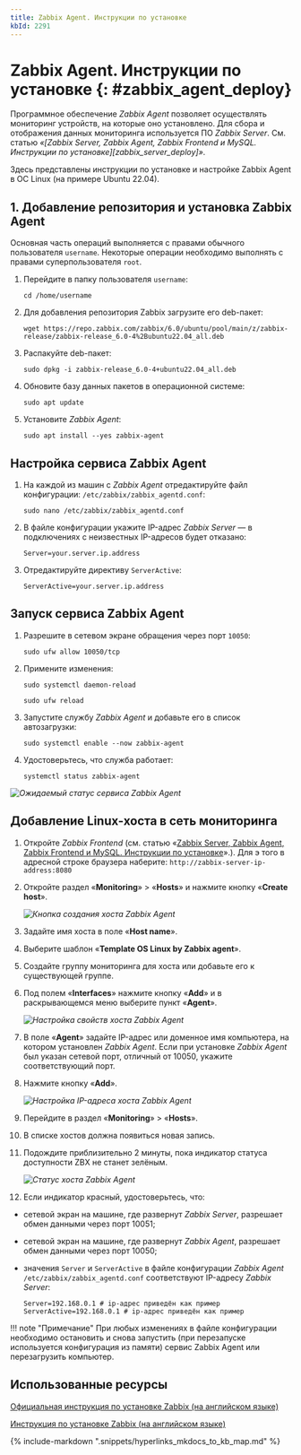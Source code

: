 ```yaml
---
title: Zabbix Agent. Инструкции по установке
kbId: 2291
---
```


# Zabbix Agent. Инструкции по установке {: #zabbix_agent_deploy}

Программное обеспечение *Zabbix Agent* позволяет осуществлять мониторинг устройств, на которые оно установлено. Для сбора и отображения данных мониторинга используется ПО *Zabbix Server*. См. статью _«[Zabbix Server, Zabbix Agent, Zabbix Frontend и MySQL. Инструкции по установке][zabbix_server_deploy]»_.

Здесь представлены инструкции по установке и настройке Zabbix Agent в ОС Linux (на примере Ubuntu 22.04).

## 1. Добавление репозитория и установка Zabbix Agent

Основная часть операций выполняется с правами обычного пользователя `username`. Некоторые операции необходимо выполнять с правами суперпользователя `root`.

1. Перейдите в папку пользователя `username`:

    ```
    cd /home/username
    ```

2. Для добавления репозитория Zabbix загрузите его deb-пакет:

    ```
    wget https://repo.zabbix.com/zabbix/6.0/ubuntu/pool/main/z/zabbix-release/zabbix-release_6.0-4%2Bubuntu22.04_all.deb
    ```

3. Распакуйте deb-пакет:

    ```
    sudo dpkg -i zabbix-release_6.0-4+ubuntu22.04_all.deb
    ```

4. Обновите базу данных пакетов в операционной системе:

    ```
    sudo apt update
    ```

5. Установите *Zabbix Agent*:

    ```
    sudo apt install --yes zabbix-agent
    ```

## Настройка сервиса Zabbix Agent

1. На каждой из машин с *Zabbix Agent* отредактируйте файл конфигурации: `/etc/zabbix/zabbix_agentd.conf`:

    ```
    sudo nano /etc/zabbix/zabbix_agentd.conf
    ```

2. В файле конфигурации укажите IP-адрес *Zabbix Server* — в подключениях с неизвестных IP-адресов будет отказано:

    ```
    Server=your.server.ip.address
    ```

3. Отредактируйте директиву `ServerActive`:

    ```
    ServerActive=your.server.ip.address
    ```

## Запуск сервиса Zabbix Agent

1. Разрешите в сетевом экране обращения через порт `10050`:

    ```
    sudo ufw allow 10050/tcp
    ```

2. Примените изменения:

    ```
    sudo systemctl daemon-reload

    sudo ufw reload
    ```

3. Запустите службу *Zabbix Agent* и добавьте его в список автозагрузки:

    ```
    sudo systemctl enable --now zabbix-agent
    ```

4. Удостоверьтесь, что служба работает:

    ```
    systemctl status zabbix-agent 
    ```

_![Ожидаемый статус сервиса Zabbix Agent](https://kb.comindware.ru/assets/img_63ad99c681d0a.png)_

## Добавление Linux-хоста в сеть мониторинга

1. Откройте *Zabbix Frontend* (см. статью «[Zabbix Server, Zabbix Agent, Zabbix Frontend и MySQL. Инструкции по установке](app://obsidian.md/Zabbix%20Server,%20Zabbix%20Agent,%20Zabbix%20Frontend%20%D0%B8%20MySQL.%20%D0%98%D0%BD%D1%81%D1%82%D1%80%D1%83%D0%BA%D1%86%D0%B8%D0%B8%20%D0%BF%D0%BE%20%D1%83%D1%81%D1%82%D0%B0%D0%BD%D0%BE%D0%B2%D0%BA%D0%B5)».). Для э того в адресной строке браузера наберите: `http://zabbix-server-ip-address:8080`

2. Откройте раздел «**Monitoring**» > «**Hosts**» и нажмите кнопку «**Create host**».

    _![Кнопка создания хоста Zabbix Agent](https://kb.comindware.ru/assets/img_63ad9a5b84655.png)_

3. Задайте имя хоста в поле «**Host name**».
4. Выберите шаблон «**Template OS Linux by Zabbix agent**».
5. Создайте группу мониторинга для хоста или добавьте его к существующей группе.
6. Под полем «**Interfaces**» нажмите кнопку «**Add**» и в раскрывающемся меню выберите пункт «**Agent**».

    _![Настройка свойств хоста Zabbix Agent](https://kb.comindware.ru/assets/img_63ad9b483a473.png)_

7. В поле «**Agent**» задайте IP-адрес или доменное имя компьютера, на котором установлен *Zabbix Agent*. Если при установке *Zabbix Agent* был указан сетевой порт, отличный от 10050, укажите соответствующий порт.

8. Нажмите кнопку «**Add**».

    _![Настройка IP-адреса хоста Zabbix Agent](https://kb.comindware.ru/assets/img_63ad9b9235b26.png)_

9. Перейдите в раздел «**Monitoring**» > «**Hosts**».
10. В списке хостов должна появиться новая запись.
11. Подождите приблизительно 2 минуты, пока индикатор статуса доступности ZBX не станет зелёным.

    _![Статус хоста Zabbix Agent](https://kb.comindware.ru/assets/img_63ad999c17b2e.png)_

12. Если индикатор красный, удостоверьтесь, что:

- сетевой экран на машине, где развернут *Zabbix Server*, разрешает обмен данными через порт 10051;
- сетевой экран на машине, где развернут *Zabbix Agent*, разрешает обмен данными через порт 10050;
- значения `Server` и `ServerActive` в файле конфигурации *Zabbix Agent* `/etc/zabbix/zabbix_agentd.conf` соответствуют IP-адресу *Zabbix Server*:

    ```
    Server=192.168.0.1 # ip-адрес приведён как пример
    ServerActive=192.168.0.1 # ip-адрес приведён как пример
    ```

!!! note "Примечание"
    При любых изменениях в файле конфигурации необходимо остановить и снова запустить (при перезапуске используется конфигурация из памяти) сервис Zabbix Agent или перезагрузить компьютер.

## Использованные ресурсы

[Официальная инструкция по установке Zabbix (на английском языке)](https://www.zabbix.com/documentation/current/en/manual/installation/install#installing-zabbix-daemons)

[Инструкция по установке Zabbix (на английском языке)](https://subscription.packtpub.com/book/networking-and-servers/9781784397586/1/ch01lvl1sec09/agent-installation-and-configuration)

{% include-markdown ".snippets/hyperlinks_mkdocs_to_kb_map.md" %}
